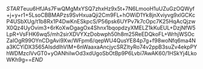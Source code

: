 $START$euu6HfJAs7FwQMgMxYSQ7zhxHz9x5t+7N6LmooH1uUZuGzOQWyf+j+y+r1+5LsoCBBMAPzs9SvHxuaQji2Cm9FL+hOWiD1Yk8jnXviyvg9xlGCKcP4USbXUg/t1b8Rx1P4DwKnESkpcS/P56psk6UYPv7k7cOpc7K25HqAcQjzwX0Qz4UyOvim3+6rKoXwDgagOx4Shnx1bqopdzyXMELZ1kKuEUL+DzjNfW5LpR+VsFHK6wq5/mh2sirXDVYXzDobwph50h8m25ReEDQkoFL+WrhjWSOcZaIOgR99OYnCDgAvi9Xw/WFpm6/qepWU4QusYE84p7g+f98woNfq6ma4Na3KCYiDX3565AIsddIhVIM+6nWaaxaAncjycSRZItyRo74v2ppB3suZv4ekpPYhWDMzclVvGT0+yOANhilwOd3xdUgoSbOtBp9P6Lvbi7AwAK60/1HSkYj4LkoWKh9g==$END$